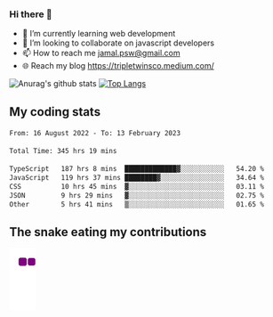 ### Hi there 👋

<!--
**padepokanpenguin/padepokanpenguin** is a ✨ _special_ ✨ repository because its `README.md` (this file) appears on your GitHub profile.
-->

- 🌱 I’m currently learning  web development
- 👯 I’m looking to collaborate on javascript developers
- 📫 How to reach me jamal.psw@gmail.com
- 🌐 Reach my blog https://tripletwinsco.medium.com/

![Anurag's github stats](https://github-readme-stats.vercel.app/api?username=padepokanpenguin&count_private=true&disable_animations=false&show_icons=true&theme=default)
[![Top Langs](https://github-readme-stats.vercel.app/api/top-langs/?username=padepokanpenguin&theme=default&layout=compact)](https://github.com/padepokanpenguin)

## My coding stats

<!--START_SECTION:waka-->

```text
From: 16 August 2022 - To: 13 February 2023

Total Time: 345 hrs 19 mins

TypeScript   187 hrs 8 mins  █████████████▓░░░░░░░░░░░   54.20 %
JavaScript   119 hrs 37 mins ████████▓░░░░░░░░░░░░░░░░   34.64 %
CSS          10 hrs 45 mins  ▓░░░░░░░░░░░░░░░░░░░░░░░░   03.11 %
JSON         9 hrs 29 mins   ▓░░░░░░░░░░░░░░░░░░░░░░░░   02.75 %
Other        5 hrs 41 mins   ▒░░░░░░░░░░░░░░░░░░░░░░░░   01.65 %
```

<!--END_SECTION:waka-->


## The snake eating my contributions
![snake gif](https://github.com/padepokanpenguin/padepokanpenguin/blob/output/github-contribution-grid-snake.gif)
